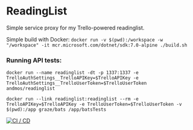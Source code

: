 # ReadingList
Simple service proxy for my Trello-powered readinglist.

Simple build with Docker: `docker run -v $(pwd):/workspace -w "/workspace" -it mcr.microsoft.com/dotnet/sdk:7.0-alpine ./build.sh`

### Running API tests:

```shell
docker run --name readinglist -dt -p 1337:1337 -e TrelloAuthSettings__TrelloAPIKey=$TrelloAPIKey -e TrelloAuthSettings__TrelloUserToken=$TrelloUserToken andmos/readinglist

docker run --link readinglist:readinglist --rm -e TrelloAPIKey=$TrelloAPIKey -e TrelloUserToken=$TrelloUserToken -v $(pwd):/app graze/bats /app/batsTests
```

[![CI / CD](https://github.com/andmos/ReadingList/actions/workflows/ci.yaml/badge.svg)](https://github.com/andmos/ReadingList/actions/workflows/ci.yaml)
